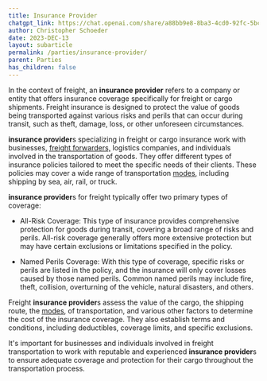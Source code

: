 ```yaml
---
title: Insurance Provider
chatgpt_link: https://chat.openai.com/share/a88bb9e8-8ba3-4cd0-92fc-5bc7fc3724a9
author: Christopher Schoeder
date: 2023-DEC-13
layout: subarticle
permalink: /parties/insurance-provider/
parent: Parties
has_children: false
---
```


In the context of freight, an **insurance provider** refers to a company or entity that offers insurance coverage specifically for freight or cargo shipments. Freight insurance is designed to protect the value of goods being transported against various risks and perils that can occur during transit, such as theft, damage, loss, or other unforeseen circumstances.

**insurance provider**s specializing in freight or cargo insurance work with businesses, <a href="/parties/freight-forwarder">freight forwarders,</a> logistics companies, and individuals involved in the transportation of goods. They offer different types of insurance policies tailored to meet the specific needs of their clients. These policies may cover a wide range of transportation <a href="/modes">modes,</a> including shipping by sea, air, rail, or truck.

**insurance provider**s for freight typically offer two primary types of coverage:

- All-Risk Coverage: This type of insurance provides comprehensive protection for goods during transit, covering a broad range of risks and perils. All-risk coverage generally offers more extensive protection but may have certain exclusions or limitations specified in the policy.

- Named Perils Coverage: With this type of coverage, specific risks or perils are listed in the policy, and the insurance will only cover losses caused by those named perils. Common named perils may include fire, theft, collision, overturning of the vehicle, natural disasters, and others.

Freight **insurance provider**s assess the value of the cargo, the shipping route, the <a href="/modes">modes,</a> of transportation, and various other factors to determine the cost of the insurance coverage. They also establish terms and conditions, including deductibles, coverage limits, and specific exclusions.

It's important for businesses and individuals involved in freight transportation to work with reputable and experienced **insurance provider**s to ensure adequate coverage and protection for their cargo throughout the transportation process.

